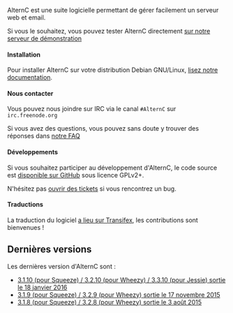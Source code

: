 
AlternC est une suite logicielle permettant de gérer facilement un serveur web et email.

Si vous le souhaitez, vous pouvez tester AlternC directement [sur notre serveur de démonstration](http://demo.alternc.org/)

#### Installation

Pour installer AlternC sur votre distribution Debian GNU/Linux, [lisez notre documentation](Install-fr).

#### Nous contacter

Vous pouvez nous joindre sur IRC via le canal `#AlternC` sur `irc.freenode.org`

Si vous avez des questions, vous pouvez sans doute y trouver des réponses dans [notre FAQ](FAQ-fr)

#### Développements

Si vous souhaitez participer au développement d'AlternC, le code source est [disponible sur GitHub](https://github.com/AlternC/AlternC) sous licence GPLv2+. 

N'hésitez pas [ouvrir des tickets](https://github.com/AlternC/AlternC/issues) si vous rencontrez un bug.

#### Traductions 

La traduction du logiciel [a lieu sur Transifex](https://www.transifex.com/octopuce/alternc/), les contributions sont bienvenues !

## Dernières versions

Les dernières version d'AlternC sont : 

* [3.1.10 (pour Squeeze) / 3.2.10 (pour Wheezy) / 3.3.10 (pour Jessie) sortie le 18 janvier 2016](https://github.com/AlternC/AlternC/releases/tag/3.1.10)
* [3.1.9 (pour Squeeze) / 3.2.9 (pour Wheezy) sortie le 17 novembre 2015](https://github.com/AlternC/AlternC/releases/tag/3.1.9)
* [3.1.8 (pour Squeeze) / 3.2.8 (pour Wheezy) sortie le 3 août 2015](https://github.com/AlternC/AlternC/releases/tag/3.1.8)
